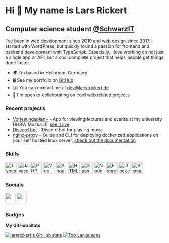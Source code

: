 # Hi 👋 My name is Lars Rickert

## Computer science student [@SchwarzIT](https://github.com/SchwarzIT)

I've been in web development since 2019 and web design since 2017. I started with WordPress, but quickly found a passion for frontend and backend development with TypeScript. Especially, I love working on not just a single app or API, but a cool complete project that helps people get things done faster.

- 🌍 I'm based in Heilbronn, Germany
- 🖥️ See my portfolio on [GitHub](https://github.com/larsrickert?tab=repositories)
- ✉️ You can contact me at [dev@lars-rickert.de](mailto:dev@lars-rickert.de)
- 🤝 I'm open to collaborating on cool web related projects

### Recent projects

- [Vorlesungsplan+](https://github.com/larsrickert/vorlesungsplan-plus) - App for viewing lectures and events at my university DHBW Mosbach, [see it live](https://vorlesungsplan.lars-rickert.de/)
- [Discord bot](https://github.com/larsrickert/discord-bot) - Discord bot for playing music
- [nginx-proxy](https://github.com/larsrickert/nginx-proxy) - Guide and CLI for deploying dockerized applications on your self hosted linux server, [check out the documentation](https://nginxproxy.lars-rickert.de/)

### Skills

<p align="left">
<a href="https://www.typescriptlang.org/" target="_blank" rel="noreferrer"><img src="https://raw.githubusercontent.com/danielcranney/readme-generator/main/public/icons/skills/typescript-colored.svg" width="36" height="36" alt="Typescript" /></a>
<a href="https://developer.mozilla.org/en-US/docs/Web/JavaScript" target="_blank" rel="noreferrer"><img src="https://raw.githubusercontent.com/danielcranney/readme-generator/main/public/icons/skills/javascript-colored.svg" width="36" height="36" alt="Javascript" /></a>
<a href="https://www.php.net/" target="_blank" rel="noreferrer"><img src="https://raw.githubusercontent.com/danielcranney/readme-generator/main/public/icons/skills/php-colored.svg" width="36" height="36" alt="PHP" /></a>
<a href="https://vuejs.org/" target="_blank" rel="noreferrer"><img src="https://raw.githubusercontent.com/danielcranney/readme-generator/main/public/icons/skills/vuejs-colored.svg" width="36" height="36" alt="Vue" /></a>
<a href="https://angular.io/" target="_blank" rel="noreferrer"><img src="https://raw.githubusercontent.com/danielcranney/readme-generator/main/public/icons/skills/angularjs-colored.svg" width="36" height="36" alt="Angular" /></a>
<a href="https://developer.mozilla.org/en-US/docs/Glossary/HTML5" target="_blank" rel="noreferrer"><img src="https://raw.githubusercontent.com/danielcranney/readme-generator/main/public/icons/skills/html5-colored.svg" width="36" height="36" alt="HTML5" /></a>
<a href="https://sass-lang.com/" target="_blank" rel="noreferrer"><img src="https://raw.githubusercontent.com/danielcranney/readme-generator/main/public/icons/skills/sass-colored.svg" width="36" height="36" alt="Sass" /></a>
<a href="https://nodejs.org/en/" target="_blank" rel="noreferrer"><img src="https://raw.githubusercontent.com/danielcranney/readme-generator/main/public/icons/skills/nodejs-colored.svg" width="36" height="36" alt="NodeJS" /></a>
<a href="https://expressjs.com/" target="_blank" rel="noreferrer"><img src="https://raw.githubusercontent.com/danielcranney/readme-generator/main/public/icons/skills/express-colored.svg" width="36" height="36" alt="Express" /></a>
<a href="https://www.docker.com/" target="_blank" rel="noreferrer"><img src="https://www.docker.com/wp-content/uploads/2022/03/vertical-logo-monochromatic.png" width="36" height="36" alt="Docker" /></a>
<a href="https://semantic-release.gitbook.io/semantic-release/" target="_blank" rel="noreferrer"><img src="https://avatars.githubusercontent.com/u/12867925" width="36" height="36" alt="Semantic release" /></a>
</p>

### Socials

<p align="left"> <a href="https://discord.com/users/251414332955557889" target="_blank" rel="noreferrer"><img src="https://raw.githubusercontent.com/danielcranney/readme-generator/main/public/icons/socials/discord.svg" width="32" height="32" /></a> <a href="https://www.github.com/larsrickert" target="_blank" rel="noreferrer"><img src="https://raw.githubusercontent.com/danielcranney/readme-generator/main/public/icons/socials/github.svg" width="32" height="32" /></a></p>

### Badges

<b>My GitHub Stats</b>

<a href="http://www.github.com/larsrickert"><img src="https://github-readme-stats.vercel.app/api?username=larsrickert&show_icons=true&hide=&count_private=true&title_color=3382ed&text_color=ffffff&icon_color=3382ed&bg_color=1c1917&hide_border=true&show_icons=true" alt="larsrickert's GitHub stats" /></a>
<a href="https://github.com/larsrickert"><img src="https://github-readme-stats.vercel.app/api/top-langs/?username=larsrickert&langs_count=10&title_color=3382ed&text_color=ffffff&icon_color=3382ed&bg_color=1c1917&hide_border=true&locale=en&layout=compact" alt="Top Languages" /></a>
